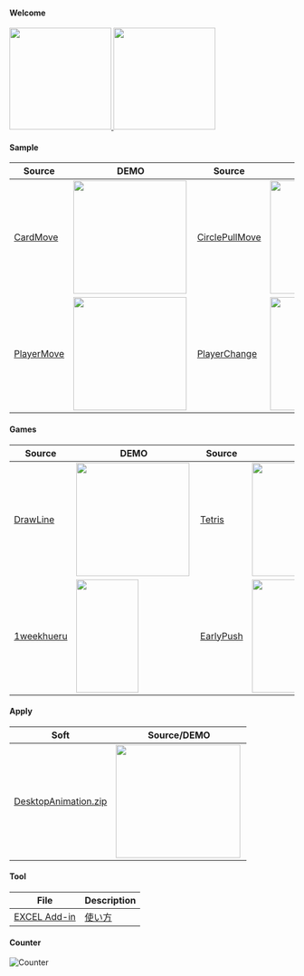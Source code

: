 #### Welcome
<a href="https://github.com/little-hoge">
  <img align="" height="180px" src="https://github-readme-stats.vercel.app/api?username=little-hoge&show_icons=true&theme=vue-dark" />
</a>
<a href="https://github.com/little-hoge">
  <img align="" height="180px" src="https://github-readme-stats.vercel.app/api/top-langs/?username=little-hoge&layout=compact&show_icons=true&theme=vue-dark" />
</a>

#### Sample
|  Source | DEMO  |  Source | DEMO  |  Source | DEMO
| ---- | ---- | ---- | ---- | ---- | ---- |
| [CardMove](https://github.com/little-hoge/CardMoveSample) |  <a href="https://little-hoge.github.io/CardMoveSample/"><img align="left" height="200px" src="https://user-images.githubusercontent.com/3638785/95680953-20902c80-0c18-11eb-9a1e-e6b2091c0c4d.gif" />  |  [CirclePullMove](https://github.com/little-hoge/CirclePullMoveSample) | <a href="https://little-hoge.github.io/CirclePullMoveSample/"><img align="left" height="200px" src="https://user-images.githubusercontent.com/3638785/93017563-b2e6e580-f604-11ea-8c24-85ac2dd82829.gif" />   |   [DrawLine](https://github.com/little-hoge/DrawLineSample)  | <a href="https://little-hoge.github.io/DrawLineSample/"><img align="left" height="200px" src="https://user-images.githubusercontent.com/3638785/92345277-be697680-f103-11ea-8c36-dd55e9dbcb72.gif" /> |
| [PlayerMove](https://github.com/little-hoge/PlayerMoveSample) |  <a href="https://little-hoge.github.io/PlayerMoveSample/"><img align="left" height="200px" src="https://user-images.githubusercontent.com/3638785/94229448-8010eb80-ff3a-11ea-98ac-8b9d593e74b3.gif" />  | [PlayerChange](https://github.com/little-hoge/PlayerChangeSample) |  <a href="https://little-hoge.github.io/PlayerChangeSample/"><img align="left" height="200px" src="https://user-images.githubusercontent.com/3638785/94316288-0b33c500-ffbf-11ea-9d3d-903d310ae20c.gif" />  |

#### Games
|  Source | DEMO  |  Source | DEMO |  Source | DEMO
| ---- | ---- | ---- | ---- | ---- | ---- |
| [DrawLine](https://github.com/little-hoge/DrawLine) |  <a href="https://little-hoge.github.io/DrawLine/"><img align="left" height="200px" src="https://user-images.githubusercontent.com/3638785/92312454-a9092500-effb-11ea-84f3-56bffa5d479c.gif" /> | [Tetris](https://github.com/little-hoge/tetris)  | <a href="https://little-hoge.github.io/tetris/"><img align="left" height="200px" src="https://user-images.githubusercontent.com/3638785/90015586-c3453100-dce3-11ea-959d-6de3a24d19ee.gif" />  | [Exploding](https://github.com/little-hoge/Exploding)  | <a href="https://little-hoge.github.io/Exploding/"><img align="left" height="200px" src="https://user-images.githubusercontent.com/3638785/79036062-4c960b00-7bff-11ea-8378-8555aa1de6b2.gif" />
|   [1weekhueru](https://github.com/little-hoge/1weekhueru)  | <a href="https://little-hoge.github.io/1weekhueru/"><img align="left" height="200px" width="110px" src="https://user-images.githubusercontent.com/3638785/91658124-6a5a0300-eb01-11ea-8d50-3294f524083b.gif" />   |   [EarlyPush](https://github.com/little-hoge/EarlyPush)  | <a href="https://little-hoge.github.io/EarlyPush/"><img align="left" height="200px" src="https://user-images.githubusercontent.com/3638785/77823674-363c7980-7140-11ea-87b7-b7703289c471.PNG" />   | [EarlyPushSiritori](https://github.com/little-hoge/EarlyPushSiritori)  | <a href="https://github.com/little-hoge/EarlyPush"><img align="left" height="200px" src="https://user-images.githubusercontent.com/3638785/79637831-32d76380-81bd-11ea-8e99-8e20fce42f1e.PNG" />

#### Apply
|  Soft  | Source/DEMO |
| ---- | ---- |
| [DesktopAnimation.zip](https://github.com/little-hoge/DesktopAnimation/releases/download/v1.50/DesktopAnimation_ver1.50.zip) | <a href="https://github.com/little-hoge/DesktopAnimation"><img align="left" height="200px" width="220px" src="https://user-images.githubusercontent.com/3638785/89733501-e4621380-da90-11ea-89b1-fdbdb389156a.gif" /> |

#### Tool
|  File | Description  |
| ---- | ---- |
|[EXCEL Add-in](https://github.com/little-hoge/Tool/raw/master/addin/%E6%B1%8E%E7%94%A8.xlam) |  [使い方](https://github.com/little-hoge/Tool/wiki/EXCEL#%E3%82%A2%E3%83%89%E3%82%A4%E3%83%B3) |

#### Counter
![Counter](https://profile-counter.glitch.me/little-hoge/count.svg)
